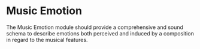# Music Emotion

The Music Emotion module should provide a comprehensive and sound schema to describe emotions both perceived and induced by a composition in regard to the musical features.
